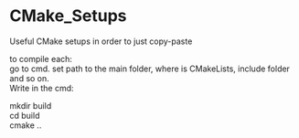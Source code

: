 # CMake_Setups
Useful CMake setups in order to just copy-paste  <br/>

to compile each:  <br/>
go to cmd. set path to the main folder, where is CMakeLists, include folder and so on. <br/>
Write in the cmd: <br/>

mkdir build <br/>
cd build <br/>
cmake .. <br/>

